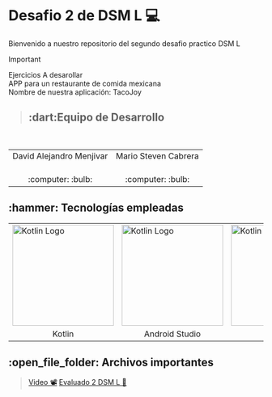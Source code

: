 # Desafio 2 de DSM L 💻
Bienvenido a nuestro repositorio del segundo desafio practico DSM L

> [!IMPORTANT]
>  Ejercicios A desarollar<br>
> APP para un restaurante de comida mexicana<br>
> Nombre de nuestra aplicación: TacoJoy <br>


> <h2>:dart:Equipo de Desarrollo </h2>
<div style={padding: 10px}>
  <table style={margin: 0 auto}>
  <tr align="center">
   <td>David Alejandro Menjivar</td>
   <td>Mario Steven Cabrera</td>
  </tr>
    <tr align="center">
    <td><br> :computer: :bulb:</td>
    <td><br> :computer: :bulb:</td>
  </tr>
</table>
</div>

<h2>:hammer: Tecnologías empleadas</h2> 
<table> 
  <tr> 
    <td><img src="https://miro.medium.com/v2/resize:fit:590/1*c9C8SXCNIETPAiyrF0PmmA.png" alt="Kotlin Logo" style="width: 200px; height: auto;"></td> 
    <td><img src="https://firebase.google.com/static/images/brand-guidelines/logo-vertical.png?hl=es-419" alt="Kotlin Logo" style="width: 200px; height: auto;"></td> 
    <td><img src="https://uxwing.com/wp-content/themes/uxwing/download/brands-and-social-media/android-studio-icon.png" alt="Kotlin Logo" style="width: 200px; height: auto;"></td> 
     </tr> 
  <tr align="center"> 
    <td>Kotlin</td> 
    <td>Android Studio</td> 
  </tr> 
</table>

<h2>:open_file_folder: Archivos importantes </h2>

> [Video 📽](https://drive.google.com/file/d/1BL3sAWIyvYfo8f_TncKGw1InahKWJ3DK/view?usp=sharing)
> [Evaluado 2 DSM L 📖](https://github.com/Cabrera437/EVALUADO-2-L-DSM/blob/master/documento/Desafio2DSML.pdf)


